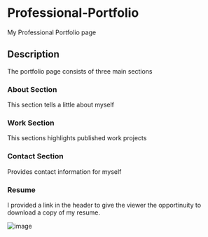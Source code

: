# Professional-Portfolio
My Professional Portfolio page

## Description
The portfolio page consists of three main sections

### About Section
This section tells a little about myself

### Work Section
This sections highlights published work projects

### Contact Section
Provides contact information for myself

### Resume
I provided a link in the header to give the viewer the opportinuity to download a copy of my resume.


![image](https://user-images.githubusercontent.com/78440638/116813232-6c131500-ab2d-11eb-96c1-66c90f6433fb.png)
